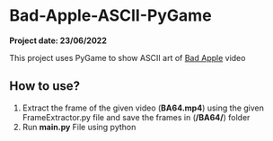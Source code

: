 
# Bad-Apple-ASCII-PyGame

**Project date: 23/06/2022**

This project uses PyGame to show ASCII art of [Bad Apple](https://www.youtube.com/watch?v=9lNZ_Rnr7Jc) video


## How to use?
1. Extract the frame of the given video (**BA64.mp4**) using the given FrameExtractor.py file and save the frames in (**/BA64/**)  folder
2.  Run **main.py** File using python
